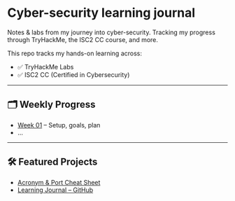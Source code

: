 # Cyber-security learning journal
Notes &amp; labs from my journey into cyber-security.
Tracking my progress through TryHackMe, the ISC2 CC course, and more.

This repo tracks my hands-on learning across:

- ✅ TryHackMe Labs
- ✅ ISC2 CC (Certified in Cybersecurity)

---

## 🗂️ Weekly Progress

- [Week 01](Week-01/intro.md) – Setup, goals, plan
- ...

---

## 🛠 Featured Projects

- [Acronym & Port Cheat Sheet](cheat-sheets/01-ports-acronyms.md)  
- [Learning Journal – GitHub](https://github.com/kate--newman/cyber-learning-journal)
